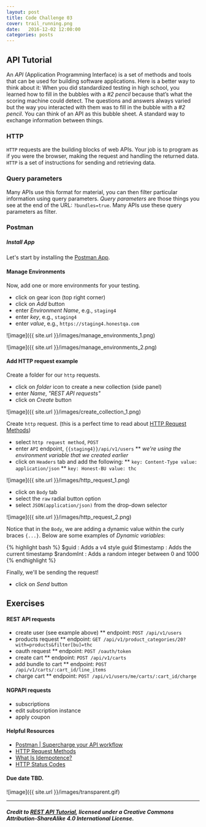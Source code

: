 ```yaml
---
layout: post
title: Code Challenge 03
cover: trail_running.png
date:   2016-12-02 12:00:00
categories: posts
---
```


## API Tutorial

An *API* (Application Programming Interface) is a set of methods and tools that can be used for building software applications.
Here is a better way to think about it: When you did standardized testing in high school, you learned how to fill in the bubbles with a _#2 pencil_ because that’s what the scoring machine could detect. The questions and answers always varied but the way you interacted with them was to fill in the bubble with a _#2 pencil_. You can think of an API as this bubble sheet. A standard way to exchange information between things.

### HTTP

`HTTP` requests are the building blocks of web APIs. Your job is to program as if you were the browser, making the request and handling the returned data. `HTTP` is a set of instructions for sending and retrieving data.

### Query parameters

Many APIs use this format for material, you can then filter particular information using query parameters. *Query parameters* are those things you see at the end of the URL: `?bundles=true`. Many APIs use these query parameters as filter.

### Postman

##### Install App
Let's start by installing the [Postman App](https://www.getpostman.com/apps).
#### Manage Environments
Now, add one or more environments for your testing.

* click on gear icon (top right corner)
* click on *Add* button
* enter *Environment Name*, e.g., `staging4`
* enter *key*, e.g., `staging4`
* enter *value*, e.g., `https://staging4.honestqa.com`

![image]({{ site.url }}/images/manage_environments_1.png)

![image]({{ site.url }}/images/manage_environments_2.png)

#### Add HTTP request example
Create a folder for our `http` requests.

* click on *folder* icon to create a new collection (side panel)
* enter *Name*, _"REST API requests"_
* click on *Create* button

![image]({{ site.url }}/images/create_collection_1.png)

Create `http` request. (this is a perfect time to read about [HTTP Request Methods](https://www.w3.org/Protocols/rfc2616/rfc2616-sec9.html))

* select `http request method`, `POST`
* enter `API` endpoint, `{{staging4}}/api/v1/users`
** _we're using the environment variable that we created earlier_
* click on `Headers` tab and add the following:
** `key: Content-Type value: application/json`
** `key: Honest-BU value: thc`

![image]({{ site.url }}/images/http_request_1.png)

* click on `Body` tab
* select the `raw` radial button option
* select `JSON(application/json)` from the drop-down selector

![image]({{ site.url }}/images/http_request_2.png)

Notice that in the `Body`, we are adding a dynamic value within the curly braces `{...}`. Below are some examples of *Dynamic variables*:

{% highlight bash %}
$guid : Adds a v4 style guid
$timestamp : Adds the current timestamp
$randomInt : Adds a random integer between 0 and 1000
{% endhighlight %}

Finally, we'll be sending the request!

* click on *Send* button

## Exercises
#### REST API requests

* create user (see example above)
** endpoint: `POST /api/v1/users`
* products request
** endpoint: `GET /api/v1/product_categories/20?with=products&filter[bu]=thc`
* oauth request
** endpoint: `POST /oauth/token`
* create cart
** endpoint: `POST /api/v1/carts`
* add bundle to cart
** endpoint: `POST /api/v1/carts/:cart_id/line_items`
* charge cart
** endpoint: `POST /api/v1/users/me/carts/:cart_id/charge`

#### NGPAPI requests

* subscriptions
* edit subscription instance
* apply coupon

#### Helpful Resources

* [Postman | Supercharge your API workflow](https://www.getpostman.com/)
* [HTTP Request Methods](https://www.w3.org/Protocols/rfc2616/rfc2616-sec9.html)
* [What Is Idempotence?](http://www.restapitutorial.com/lessons/idempotency.html)
* [HTTP Status Codes](http://www.restapitutorial.com/httpstatuscodes.html)

#### Due date TBD.

![image]({{ site.url }}/images/transparent.gif)

* * *

##### _Credit to [REST API Tutorial](RestApiTutorial.com), licensed under a Creative Commons Attribution-ShareAlike 4.0 International License._
